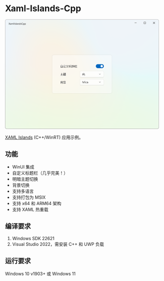 # Xaml-Islands-Cpp

![MainWindow.png](img/MainWindow.png)

 [XAML Islands](https://docs.microsoft.com/en-us/windows/apps/desktop/modernize/xaml-islands) (C++/WinRT) 应用示例。

## 功能

* WinUI 集成
* 自定义标题栏（几乎完美！）
* 明暗主题切换
* 背景切换
* 支持多语言
* 支持打包为 MSIX
* 支持 x64 和 ARM64 架构
* 支持 XAML 热重载

## 编译要求

1. Windows SDK 22621
2. Visual Studio 2022，需安装 C++ 和 UWP 负载

## 运行要求

Windows 10 v1903+ 或 Windows 11
